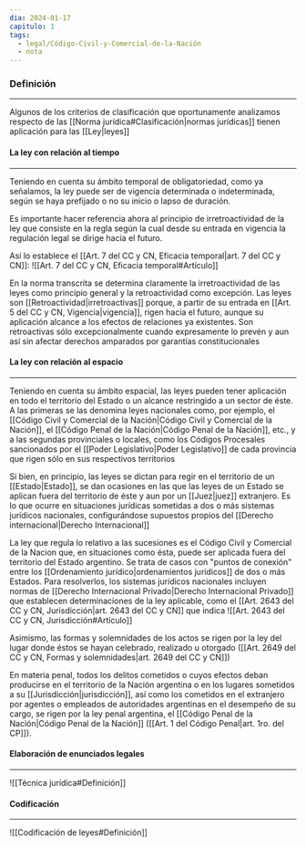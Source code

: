 ```yaml
---
dia: 2024-01-17
capitulo: 1
tags:
  - legal/Código-Civil-y-Comercial-de-la-Nación
  - nota
---
```

### Definición
---
Algunos de los criterios de clasificación que oportunamente analizamos respecto de las [[Norma jurídica#Clasificación|normas jurídicas]] tienen aplicación para las [[Ley|leyes]]

#### La ley con relación al tiempo
---
Teniendo en cuenta su ámbito temporal de obligatoriedad, como ya señalamos, la ley puede ser de vigencia determinada o indeterminada, según se haya prefijado o no su inicio o lapso de duración. 

Es importante hacer referencia ahora al principio de irretroactividad de la ley que consiste en la regla según la cual desde su entrada en vigencia la regulación legal se dirige hacia el futuro.

Así lo establece el [[Art. 7 del CC y CN, Eficacia temporal|art. 7 del CC y CN]]: 
![[Art. 7 del CC y CN, Eficacia temporal#Artículo]]

En la norma transcrita se determina claramente la irretroactividad de las leyes como principio general y la retroactividad como excepción. Las leyes son [[Retroactividad|irretroactivas]] porque, a partir de su entrada en [[Art. 5 del CC y CN, Vigencia|vigencia]], rigen hacia el futuro, aunque su aplicación alcance a los efectos de relaciones ya existentes. Son retroactivas sólo excepcionalmente cuando expresamente lo prevén y aun así sin afectar derechos amparados por garantías constitucionales

#### La ley con relación al espacio
---
Teniendo en cuenta su ámbito espacial, las leyes pueden tener aplicación en todo el territorio del Estado o un alcance restringido a un sector de éste. A las primeras se las denomina leyes nacionales como, por ejemplo, el [[Código Civil y Comercial de la Nación|Código Civil y Comercial de la Nación]], el [[Código Penal de la Nación|Código Penal de la Nación]], etc., y a las segundas provinciales o locales, como los Códigos Procesales sancionados por el [[Poder Legislativo|Poder Legislativo]] de cada provincia que rigen sólo en sus respectivos territorios

Si bien, en principio, las leyes se dictan para regir en el territorio de un [[Estado|Estado]], se dan ocasiones en las que las leyes de un Estado se aplican fuera del territorio de éste y aun por un [[Juez|juez]] extranjero. Es lo que ocurre en situaciones jurídicas sometidas a dos o más sistemas jurídicos nacionales, configurándose supuestos propios del [[Derecho internacional|Derecho Internacional]]

La ley que regula lo relativo a las sucesiones es el Código Civil y Comercial de la Nacion que, en situaciones como ésta, puede ser aplicada fuera del territorio del Estado argentino. Se trata de casos con "puntos de conexión" entre los [[Ordenamiento jurídico|ordenamientos jurídicos]] de dos o más Estados. Para resolverlos, los sistemas jurídicos nacionales incluyen normas de [[Derecho Internacional Privado|Derecho Internacional Privado]] que establecen determinaciones de la ley aplicable, como el [[Art. 2643 del CC y CN, Jurisdicción|art. 2643 del CC y CN]] que indica 
![[Art. 2643 del CC y CN, Jurisdicción#Artículo]]

Asimismo, las formas y solemnidades de los actos se rigen por la ley del lugar donde éstos se hayan celebrado, realizado u otorgado ([[Art. 2649 del CC y CN, Formas y solemnidades|art. 2649 del CC y CN]])

En materia penal, todos los delitos cometidos o cuyos efectos deban producirse en el territorio de la Nación argentina o en los lugares sometidos a su [[Jurisdicción|jurisdicción]], así como los cometidos en el extranjero por agentes o empleados de autoridades argentinas en el desempeño de su cargo, se rigen por la ley penal argentina, el [[Código Penal de la Nación|Código Penal de la Nación]] ([[Art. 1 del Código Penal|art. 1ro. del CP]]).

#### Elaboración de enunciados legales
---
![[Técnica jurídica#Definición]]

#### Codificación
---
![[Codificación de leyes#Definición]]